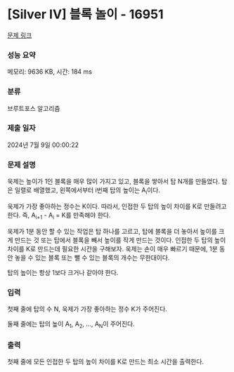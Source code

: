 # [Silver IV] 블록 놀이 - 16951 

[문제 링크](https://www.acmicpc.net/problem/16951) 

### 성능 요약

메모리: 9636 KB, 시간: 184 ms

### 분류

브루트포스 알고리즘

### 제출 일자

2024년 7월 9일 00:00:22

### 문제 설명

<p>욱제는 높이가 1인 블록을 매우 많이 가지고 있고, 블록을 쌓아서 탑 N개를 만들었다. 탑은 일렬로 배열했고, 왼쪽에서부터 i번째 탑의 높이는 A<sub>i</sub>이다.</p>

<p>욱제가 가장 좋아하는 정수는 K이다. 따라서, 인접한 두 탑의 높이 차이를 K로 만들려고 한다. 즉, A<sub>i+1</sub> - A<sub>i</sub> = K를 만족해야 한다.</p>

<p>욱제가 1분 동안 할 수 있는 작업은 탑 하나를 고르고, 탑에 블록을 더 놓아서 높이를 크게 만드는 것 또는 탑에서 블록을 빼서 높이를 작게 만드는 것이다. 인접한 두 탑의 높이 차이를 K로 만드는데 필요한 시간을 구해보자. 욱제는 손이 매우 빠르기 때문에, 1분 동안 놓을 수 있는 블록 또는 뺄 수 있는 블록의 개수는 무한대이다.</p>

<p>탑의 높이는 항상 1보다 크거나 같아야 한다.</p>

### 입력 

 <p>첫째 줄에 탑의 수 N, 욱제가 가장 좋아하는 정수 K가 주어진다.</p>

<p>둘째 줄에는 탑의 높이 A<sub>1</sub>, A<sub>2</sub>, ..., A<sub>N</sub>이 주어진다.</p>

### 출력 

 <p>첫째 줄에 모든 인접한 두 탑의 높이 차이를 K로 만드는 최소 시간을 출력한다.</p>

